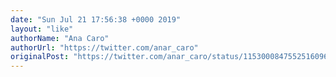 ```yaml
---
date: "Sun Jul 21 17:56:38 +0000 2019"
layout: "like"
authorName: "Ana Caro"
authorUrl: "https://twitter.com/anar_caro"
originalPost: "https://twitter.com/anar_caro/status/1153000847552516096"
---
```


